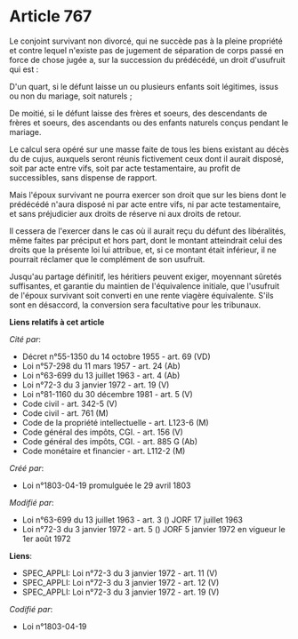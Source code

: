 # Article 767

Le conjoint survivant non divorcé, qui ne succède pas à la pleine propriété et contre lequel n'existe pas de jugement de
séparation de corps passé en force de chose jugée a, sur la succession du prédécédé, un droit d'usufruit qui est :

D'un quart, si le défunt laisse un ou plusieurs enfants soit légitimes, issus ou non du mariage, soit naturels ;

De moitié, si le défunt laisse des frères et soeurs, des descendants de frères et soeurs, des ascendants ou des enfants
naturels conçus pendant le mariage.

Le calcul sera opéré sur une masse faite de tous les biens existant au décès du de cujus, auxquels seront réunis fictivement
ceux dont il aurait disposé, soit par acte entre vifs, soit par acte testamentaire, au profit de successibles, sans dispense
de rapport.

Mais l'époux survivant ne pourra exercer son droit que sur les biens dont le prédécédé n'aura disposé ni par acte entre vifs,
ni par acte testamentaire, et sans préjudicier aux droits de réserve ni aux droits de retour.

Il cessera de l'exercer dans le cas où il aurait reçu du défunt des libéralités, même faites par préciput et hors part, dont
le montant atteindrait celui des droits que la présente loi lui attribue, et, si ce montant était inférieur, il ne pourrait
réclamer que le complément de son usufruit.

Jusqu'au partage définitif, les héritiers peuvent exiger, moyennant sûretés suffisantes, et garantie du maintien de
l'équivalence initiale, que l'usufruit de l'époux survivant soit converti en une rente viagère équivalente. S'ils sont en
désaccord, la conversion sera facultative pour les tribunaux.

**Liens relatifs à cet article**

_Cité par_:

  - Décret n°55-1350 du 14 octobre 1955 - art. 69 (VD)
  - Loi n°57-298 du 11 mars 1957 - art. 24 (Ab)
  - Loi n°63-699 du 13 juillet 1963 - art. 4 (Ab)
  - Loi n°72-3 du 3 janvier 1972 - art. 19 (V)
  - Loi n°81-1160 du 30 décembre 1981 - art. 5 (V)
  - Code civil - art. 342-5 (V)
  - Code civil - art. 761 (M)
  - Code de la propriété intellectuelle - art. L123-6 (M)
  - Code général des impôts, CGI. - art. 156 (V)
  - Code général des impôts, CGI. - art. 885 G (Ab)
  - Code monétaire et financier - art. L112-2 (M)

_Créé par_:

  - Loi n°1803-04-19 promulguée le 29 avril 1803

_Modifié par_:

  - Loi n°63-699 du 13 juillet 1963 - art. 3 () JORF 17 juillet 1963
  - Loi n°72-3 du 3 janvier 1972 - art. 5 () JORF 5 janvier 1972 en vigueur le 1er août 1972

**Liens**:

  - SPEC_APPLI: Loi n°72-3 du 3 janvier 1972 - art. 11 (V)
  - SPEC_APPLI: Loi n°72-3 du 3 janvier 1972 - art. 12 (V)
  - SPEC_APPLI: Loi n°72-3 du 3 janvier 1972 - art. 19 (V)

_Codifié par_:

  - Loi n°1803-04-19
